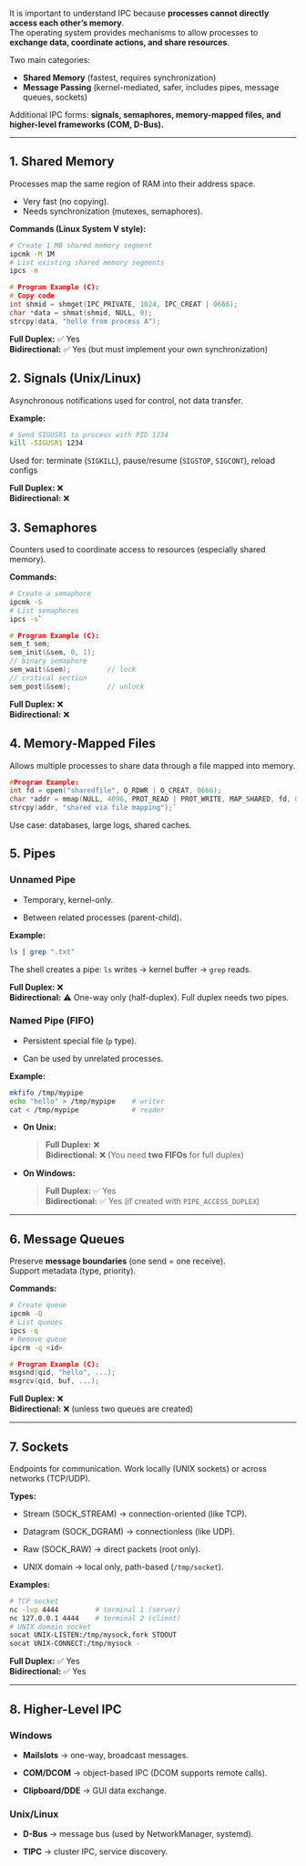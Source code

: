 
It is important to understand IPC because **processes cannot directly access each other’s memory**.  
The operating system provides mechanisms to allow processes to **exchange data, coordinate actions, and share resources**.

Two main categories:  

- **Shared Memory** (fastest, requires synchronization)  
- **Message Passing** (kernel-mediated, safer, includes pipes, message queues, sockets)  

Additional IPC forms: **signals, semaphores, memory-mapped files, and higher-level frameworks (COM, D-Bus).**

---

## 1. Shared Memory

Processes map the same region of RAM into their address space.  
- Very fast (no copying).  
- Needs synchronization (mutexes, semaphores).  

**Commands (Linux System V style):**
```bash
# Create 1 MB shared memory segment
ipcmk -M 1M
# List existing shared memory segments
ipcs -m
```

```c
# Program Example (C):
# Copy code
int shmid = shmget(IPC_PRIVATE, 1024, IPC_CREAT | 0666);
char *data = shmat(shmid, NULL, 0);
strcpy(data, "hello from process A");
```

**Full Duplex:** ✅ Yes  
**Bidirectional:** ✅ Yes (but must implement your own synchronization)
## 2. Signals (Unix/Linux)

Asynchronous notifications used for control, not data transfer.

**Example:**

```bash
# Send SIGUSR1 to process with PID 1234
kill -SIGUSR1 1234
```

Used for: terminate (`SIGKILL`), pause/resume (`SIGSTOP`, `SIGCONT`), reload configs

**Full Duplex:** ❌  
**Bidirectional:** ❌
## 3. Semaphores

Counters used to coordinate access to resources (especially shared memory).

**Commands:**

```bash
# Create a semaphore 
ipcmk -S 
# List semaphores 
ipcs -s`
```

```c
# Program Example (C):
sem_t sem; 
sem_init(&sem, 0, 1);   
// binary semaphore 
sem_wait(&sem);         // lock 
// critical section 
sem_post(&sem);         // unlock
```

**Full Duplex:** ❌  
**Bidirectional:** ❌
## 4. Memory-Mapped Files

Allows multiple processes to share data through a file mapped into memory.

```c
#Program Example:
int fd = open("sharedfile", O_RDWR | O_CREAT, 0666);
char *addr = mmap(NULL, 4096, PROT_READ | PROT_WRITE, MAP_SHARED, fd, 0); 
strcpy(addr, "shared via file mapping");`
```
Use case: databases, large logs, shared caches.

## 5. Pipes

### Unnamed Pipe

- Temporary, kernel-only.
    
- Between related processes (parent-child).

**Example:**

```bash
ls | grep ".txt"
```

The shell creates a pipe: `ls` writes → kernel buffer → `grep` reads.

**Full Duplex:** ❌  
**Bidirectional:** ⚠️ One-way only (half-duplex). Full duplex needs two pipes.
### Named Pipe (FIFO)

- Persistent special file (`p` type).
    
- Can be used by unrelated processes.
    

**Example:**

```bash
mkfifo /tmp/mypipe 
echo "hello" > /tmp/mypipe    # writer 
cat < /tmp/mypipe             # reader
```

- **On Unix:**
    
    > **Full Duplex:** ❌  
    > **Bidirectional:** ❌ (You need **two FIFOs** for full duplex)
    
- **On Windows:**
    
    > **Full Duplex:** ✅ Yes  
    > **Bidirectional:** ✅ Yes (if created with `PIPE_ACCESS_DUPLEX`)
---

## 6. Message Queues

Preserve **message boundaries** (one send = one receive).  
Support metadata (type, priority).

**Commands:**

```bash
# Create queue 
ipcmk -Q 
# List queues
ipcs -q 
# Remove queue
ipcrm -q <id>
```

```c
# Program Example (C):
msgsnd(qid, "hello", ...);
msgrcv(qid, buf, ...);
```

**Full Duplex:** ❌  
**Bidirectional:** ❌ (unless two queues are created)

---
## 7. Sockets

Endpoints for communication. Work locally (UNIX sockets) or across networks (TCP/UDP).

**Types:**

- Stream (SOCK_STREAM) → connection-oriented (like TCP).
    
- Datagram (SOCK_DGRAM) → connectionless (like UDP).
    
- Raw (SOCK_RAW) → direct packets (root only).
    
- UNIX domain → local only, path-based (`/tmp/socket`).
    

**Examples:**

```bash
# TCP socket 
nc -lvp 4444         # terminal 1 (server) 
nc 127.0.0.1 4444    # terminal 2 (client)  
# UNIX domain socket
socat UNIX-LISTEN:/tmp/mysock,fork STDOUT
socat UNIX-CONNECT:/tmp/mysock -
```

**Full Duplex:** ✅ Yes  
**Bidirectional:** ✅ Yes

---
## 8. Higher-Level IPC

### Windows

- **Mailslots** → one-way, broadcast messages.
    
- **COM/DCOM** → object-based IPC (DCOM supports remote calls).
    
- **Clipboard/DDE** → GUI data exchange.
    

### Unix/Linux

- **D-Bus** → message bus (used by NetworkManager, systemd).
    
- **TIPC** → cluster IPC, service discovery.